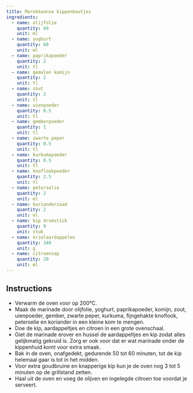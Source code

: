```yaml
---
title: Marokkaanse kippenboutjes
ingredients:
  - name: olijfolie
    quantity: 60
    unit: ml
  - name: yoghurt
    quantity: 60
    unit: ml
  - name: paprikapoeder
    quantity: 2
    unit: tl
  - name: gemalen komijn
    quantity: 2
    unit: tl
  - name: zout
    quantity: 2
    unit: tl
  - name: uienpoeder
    quantity: 0.5
    unit: tl
  - name: gemberpoeder
    quantity: 1
    unit: tl
  - name: zwarte peper
    quantity: 0.5
    unit: tl
  - name: kurkumapoeder
    quantity: 0.5
    unit: tl
  - name: knoflookpoeder
    quantity: 2.5
    unit: tl
  - name: peterselie
    quantity: 2
    unit: el
  - name: korianderzaad
    quantity: 2
    unit: el
  - name: kip drumstick
    quantity: 9
    unit: stuk
  - name: krielaardappelen
    quantity: 340
    unit: g
  - name: citroensap
    quantity: 20
    unit: ml
---
```


<Recipe />

## Instructions
  - Verwarm de oven voor op 200°C.
  - Maak de marinade door olijfolie, yoghurt, paprikapoeder, komijn, zout, uienpoeder, gember, zwarte peper, kurkuma, fijngehakte knoflook, peterselie en koriander in een kleine kom te mengen.
  - Doe de kip, aardappeltjes en citroen in een grote ovenschaal.
  - Giet de marinade erover en hussel de aardappeltjes en kip zodat alles gelijkmatig gekruid is. Zorg er ook voor dat er wat marinade onder de kippenhuid komt voor extra smaak.
  - Bak in de oven, onafgedekt, gedurende 50 tot 60 minuten, tot de kip helemaal gaar is tot in het midden.
  - Voor extra goudbruine en knapperige kip kun je de oven nog 3 tot 5 minuten op de grillstand zetten.
  - Haal uit de oven en voeg de olijven en ingelegde citroen toe voordat je serveert.
